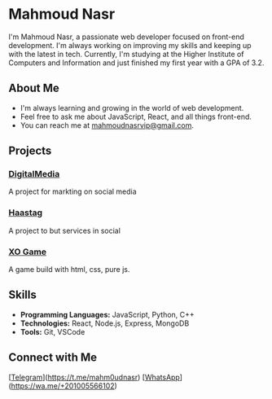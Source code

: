 # Mahmoud Nasr

I'm Mahmoud Nasr, a passionate web developer focused on front-end development. I'm always working on improving my skills and keeping up with the latest in tech. Currently, I'm studying at the Higher Institute of Computers and Information and just finished my first year with a GPA of 3.2.

## About Me

-  I'm always learning and growing in the world of web development.
-  Feel free to ask me about JavaScript, React, and all things front-end.
-  You can reach me at [mahmoudnasrvip@gmail.com](mailto:mahmoudnasrvip@gmail.com).

## Projects

### [DigitalMedia](https://mahm0udnasr.github.io/DigitalMedia/)
A project for markting on social media

### [Haastag](https://mahm0udnasr.github.io/hastag/)
A project to but services in social

### [XO Game](https://mahm0udnasr.github.io/XOgame/)
A game build with html, css, pure js.

## Skills

- **Programming Languages:** JavaScript, Python, C++
- **Technologies:** React, Node.js, Express, MongoDB
- **Tools:** Git, VSCode

## Connect with Me

[[Telegram](https://img.shields.io/badge/Telegram-Chat-blue)](https://t.me/mahm0udnasr)
[[WhatsApp](https://img.shields.io/badge/WhatsApp-Chat-blue)](https://wa.me/+201005566102)
